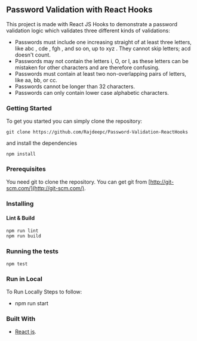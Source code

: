 ## Password Validation with React Hooks

This project is made with React JS Hooks to demonstrate a password validation logic which validates three different kinds of validations:

 - Passwords must include one increasing straight of at least three letters, like abc , cde , fgh , and so on, up to xyz . They cannot skip letters; acd doesn't count.<br>
 - Passwords may not contain the letters i, O, or l, as these letters can be mistaken for other characters and are therefore confusing.
 - Passwords must contain at least two non-overlapping pairs of letters, like aa, bb, or cc. <br>
 - Passwords cannot be longer than 32 characters.        
 - Passwords can only contain lower case alphabetic characters.

### Getting Started
To get you started you can simply clone the repository:

```
git clone https://github.com/Rajdeepc/Password-Validation-ReactHooks
```
and install the dependencies
```
npm install
```

### Prerequisites
You need git to clone the repository. You can get git from
[http://git-scm.com/](http://git-scm.com/).

### Installing

#### Lint & Build

```sh
npm run lint
npm run build
```

### Running the tests
```
npm test
```


### Run in Local

To Run Locally Steps to follow:

* npm run start

### Built With

* [React js](https://github.com/facebook/react/).


